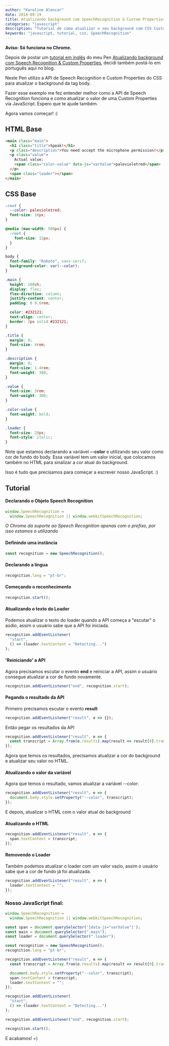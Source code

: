 ```yaml
---
author: "Karoline Alencar"
date: 2018-09-19
title: Atualizando background com SpeechRecognition & Custom Properties
categories: "javascript"
description: "Tutorial de como atualizar o seu background com CSS Custom Properties e a API de SpeechRecognition"
keywords: "javascript, tutorial, css, SpeechRecognition"
---
```


**Aviso: Só funciona no Chrome.**

Depois de postar um [tutorial em inglês](https://dev.to/karolinedealencar/updating-background-with-speechrecognition--custom-properties-593p) do meu Pen [Atualizando background com Speech Recognition & Custom Properties](https://codepen.io/KarolinedeAlencar/pen/Oxvjve), decidi também postá-lo em português aqui no blog.

Neste Pen utilizo a API de Speech Recognition e Custom Properties do CSS para atualizar o background da tag body.

Fazer esse exemplo me fez entender melhor como a API de Speech Recognition funciona e como atualizar o valor de uma Custom Properties via JavaScript. Espero que te ajude também.

Agora vamos começar! :)

## HTML Base

```html
<main class="main">
  <h1 class="title">Speak!</h1>
  <p class="description">You need accept the microphone permission!</p>
  <p class="value">
    Actual value:
    <span class="color-value" data-js="varValue">palevioletred</span>
  </p>
  <span class="loader"></span>
</main>
```

## CSS Base

```css
:root {
  --color: palevioletred;
  font-size: 16px;
}

@media (max-width: 500px) {
  :root {
    font-size: 12px;
  }
}

body {
  font-family: "Roboto", sans-serif;
  background-color: var(--color);
}

.main {
  height: 100vh;
  display: flex;
  flex-direction: column;
  justify-content: center;
  padding: 0 0.6rem;

  color: #232121;
  text-align: center;
  border: 2px solid #232121;
}

.title {
  margin: 0;
  font-size: 4rem;
}

.description {
  margin: 0;
  font-size: 1.4rem;
  font-weight: 300;
}

.value {
  font-size: 3rem;
  font-weight: 300;
}

.color-value {
  font-weight: bold;
}

.loader {
  font-size: 20px;
  font-style: italic;
}
```

Note que estamos declarando a variável **--color** e utilizando seu valor como cor de fundo do body. Essa variável tem um valor inicial, que colocamos também no HTML para sinalizar a cor atual do background.

Isso é tudo que precisamos para começar a escrever nosso JavaScript. :)

## Tutorial

#### Declarando o Objeto Speech Recognition

```javascript
window.SpeechRecognition =
  window.SpeechRecognition || window.webkitSpeechRecognition;
```

_O Chrome da suporte ao Speech Recognition apenas com o prefixo, por isso estamos o utilizando_

#### Definindo uma instância

```javascript
const recognition = new SpeechRecognition();
```

#### Declarando a língua

```javascript
recognition.lang = "pt-br";
```

#### Começando o reconhecimento

```javascript
recognition.start();
```

#### Atualizando o texto do Loader

Podemos atualizar o texto do loader quando a API começa a "escutar" o aúdio, assim o usuário sabe que a API foi iniciada.

```javascript
recognition.addEventListener(
  "start",
  () => (loader.textContent = "Detecting...")
);
```

#### 'Reiniciando' a API

Agora precisamos escutar o evento **end** e reiniciar a API, assim o usuário consegue atualizar a cor de fundo novamente.

```javascript
recognition.addEventListener("end", recognition.start);
```

#### Pegando o resultado da API

Primeiro precisamos escutar o evento **result**

```javascript
recognition.addEventListener("result", e => {});
```

Então pegar os resultados da API

```javascript
recognition.addEventListener("result", e => {
  const transcript = Array.from(e.results).map(result => result[0].transcript);
});
```

Agora que temos os resultados, precisamos atualizar a cor do background e atualizar seu valor no HTML.

#### Atualizando o valor da variável

Agora que temos o resultado, vamos atualizar a variável --color:

```javascript
recognition.addEventListener("result", e => {
  document.body.style.setProperty("--color", transcript);
});
```

E depois, atualizar o HTML com o valor atual do background

#### Atualizando o HTML

```javascript
recognition.addEventListener("result", e => {
  span.textContent = transcript;
});
```

#### Removendo o Loader

Também podemos atualizar o loader com um valor vazio, assim o usuário sabe que a cor de fundo já foi atualizada.

```javascript
recognition.addEventListener("result", e => {
  loader.textContent = "";
});
```

### Nosso JavaScript final:

```javascript
window.SpeechRecognition =
  window.SpeechRecognition || window.webkitSpeechRecognition;

const span = document.querySelector('[data-js="varValue"]');
const main = document.querySelector(".main");
const loader = document.querySelector(".loader");

const recognition = new SpeechRecognition();
recognition.lang = "pt-br";

recognition.addEventListener("result", e => {
  const transcript = Array.from(e.results).map(result => result[0].transcript);

  document.body.style.setProperty("--color", transcript);
  span.textContent = transcript;
  loader.textContent = "";
});

recognition.addEventListener(
  "start",
  () => (loader.textContent = "Detecting...")
);

recognition.addEventListener("end", recognition.start);

recognition.start();
```

E acabamos! =)
